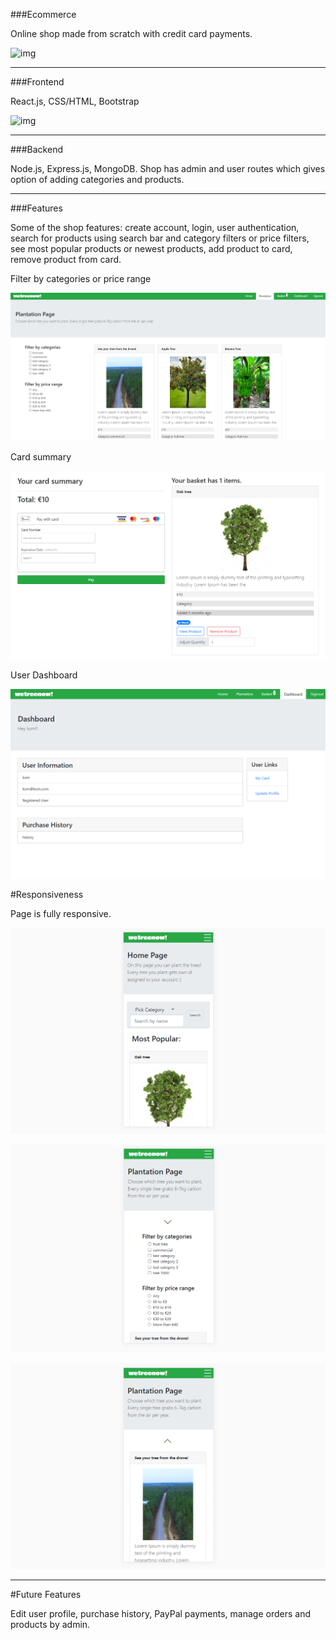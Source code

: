 ###Ecommerce

Online shop made from scratch with credit card payments.

![img](./images_redme/1.png)

---

###Frontend

React.js, CSS/HTML, Bootstrap

![img](./images_redme/2.png)

---

###Backend

Node.js, Express.js, MongoDB. Shop has admin and user routes which gives option of adding categories and products.

---

###Features

Some of the shop features: create account, login, user authentication, search for products using search bar and category filters or price filters, see most popular products or newest products, add product to card, remove product from card.

Filter by categories or price range

![img](./images_readme/3.png)

Card summary

![img](./images_readme/4.png)

User Dashboard

![img](./images_readme/5.png)

#Responsiveness

Page is fully responsive.

![img](./images_readme/6.png)

![img](./images_readme/7.png)

![img](./images_readme/8.png)

---

#Future Features

Edit user profile, purchase history, PayPal payments, manage orders and products by admin.
